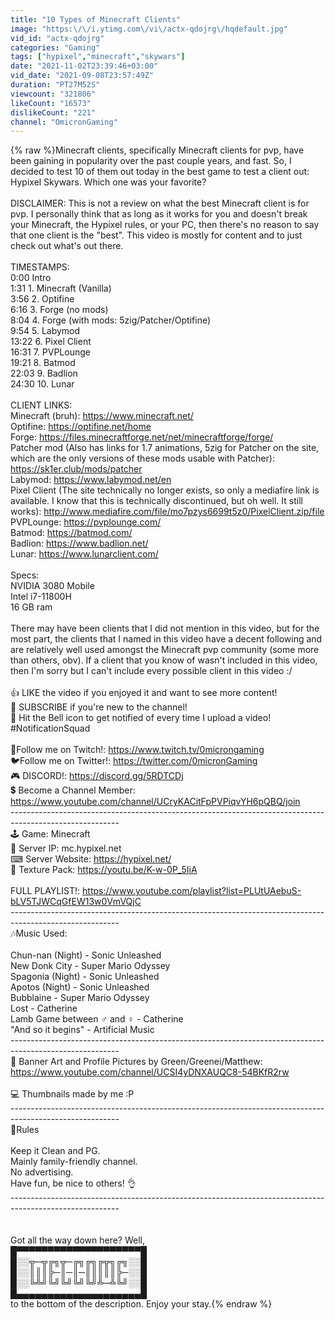 ```yaml
---
title: "10 Types of Minecraft Clients"
image: "https:\/\/i.ytimg.com\/vi\/actx-qdojrg\/hqdefault.jpg"
vid_id: "actx-qdojrg"
categories: "Gaming"
tags: ["hypixel","minecraft","skywars"]
date: "2021-11-02T23:39:46+03:00"
vid_date: "2021-09-08T23:57:49Z"
duration: "PT27M52S"
viewcount: "321806"
likeCount: "16573"
dislikeCount: "221"
channel: "OmicronGaming"
---
```

{% raw %}Minecraft clients, specifically Minecraft clients for pvp, have been gaining in popularity over the past couple years, and fast. So, I decided to test 10 of them out today in the best game to test a client out: Hypixel Skywars. Which one was your favorite?<br /><br />DISCLAIMER: This is not a review on what the best Minecraft client is for pvp. I personally think that as long as it works for you and doesn't break your Minecraft, the Hypixel rules, or your PC, then there's no reason to say that one client is the &quot;best&quot;. This video is mostly for content and to just check out what's out there.<br /><br />TIMESTAMPS:<br />0:00 Intro<br />1:31 1. Minecraft (Vanilla)<br />3:56 2. Optifine<br />6:16 3. Forge (no mods)<br />8:04 4. Forge (with mods: 5zig/Patcher/Optifine)<br />9:54 5. Labymod<br />13:22 6. Pixel Client<br />16:31 7. PVPLounge<br />19:21 8. Batmod<br />22:03 9. Badlion<br />24:30 10. Lunar<br /><br />CLIENT LINKS:<br />Minecraft (bruh): <a rel="nofollow" target="blank" href="https://www.minecraft.net/">https://www.minecraft.net/</a><br />Optifine: <a rel="nofollow" target="blank" href="https://optifine.net/home">https://optifine.net/home</a><br />Forge: <a rel="nofollow" target="blank" href="https://files.minecraftforge.net/net/minecraftforge/forge/">https://files.minecraftforge.net/net/minecraftforge/forge/</a><br />Patcher mod (Also has links for 1.7 animations, 5zig for Patcher on the site, which are the only versions of these mods usable with Patcher): <a rel="nofollow" target="blank" href="https://sk1er.club/mods/patcher">https://sk1er.club/mods/patcher</a><br />Labymod: <a rel="nofollow" target="blank" href="https://www.labymod.net/en">https://www.labymod.net/en</a><br />Pixel Client (The site technically no longer exists, so only a mediafire link is available. I know that this is technically discontinued, but oh well. It still works): <a rel="nofollow" target="blank" href="http://www.mediafire.com/file/mo7pzys6699t5z0/PixelClient.zip/file">http://www.mediafire.com/file/mo7pzys6699t5z0/PixelClient.zip/file</a><br />PVPLounge: <a rel="nofollow" target="blank" href="https://pvplounge.com/">https://pvplounge.com/</a><br />Batmod: <a rel="nofollow" target="blank" href="https://batmod.com/">https://batmod.com/</a><br />Badlion: <a rel="nofollow" target="blank" href="https://www.badlion.net/">https://www.badlion.net/</a><br />Lunar: <a rel="nofollow" target="blank" href="https://www.lunarclient.com/">https://www.lunarclient.com/</a><br /><br />Specs:<br />NVIDIA 3080 Mobile<br />Intel i7-11800H<br />16 GB ram<br /><br />There may have been clients that I did not mention in this video, but for the most part, the clients that I named in this video have a decent following and are relatively well used amongst the Minecraft pvp community (some more than others, obv). If a client that you know of wasn't included in this video, then I'm sorry but I can't include every possible client in this video :/<br /><br />👍 LIKE the video if you enjoyed it and want to see more content! <br />📍  SUBSCRIBE if you're new to the channel!<br />🔔 Hit the Bell icon to get notified of every time I upload a video! #NotificationSquad<br /><br />🔴Follow me on Twitch!: <a rel="nofollow" target="blank" href="https://www.twitch.tv/0microngaming">https://www.twitch.tv/0microngaming</a><br />🐦Follow me on Twitter!: <a rel="nofollow" target="blank" href="https://twitter.com/0micronGaming">https://twitter.com/0micronGaming</a><br />🎮 DISCORD!: <a rel="nofollow" target="blank" href="https://discord.gg/5RDTCDj">https://discord.gg/5RDTCDj</a><br />💲 Become a Channel Member: <a rel="nofollow" target="blank" href="https://www.youtube.com/channel/UCryKACitFpPVPiqvYH6pQBQ/join">https://www.youtube.com/channel/UCryKACitFpPVPiqvYH6pQBQ/join</a><br />---------------------------------------------------------------------------------------------------------<br />🕹️ Game: Minecraft<br />🔑 Server IP: mc.hypixel.net<br />⌨ Server Website: <a rel="nofollow" target="blank" href="https://hypixel.net/">https://hypixel.net/</a><br />📂 Texture Pack: <a rel="nofollow" target="blank" href="https://youtu.be/K-w-0P_5IiA">https://youtu.be/K-w-0P_5IiA</a><br /><br />FULL PLAYLIST!: <a rel="nofollow" target="blank" href="https://www.youtube.com/playlist?list=PLUtUAebuS-bLV5TJWCqGfEW13w0VmVQjC">https://www.youtube.com/playlist?list=PLUtUAebuS-bLV5TJWCqGfEW13w0VmVQjC</a><br />---------------------------------------------------------------------------------------------------------<br />🎶Music Used:<br /><br />Chun-nan (Night) - Sonic Unleashed<br />New Donk City - Super Mario Odyssey<br />Spagonia (Night) - Sonic Unleashed<br />Apotos (Night) - Sonic Unleashed<br />Bubblaine - Super Mario Odyssey<br />Lost - Catherine<br />Lamb Game between ♂ and ♀ - Catherine<br />&quot;And so it begins&quot; - Artificial Music<br />---------------------------------------------------------------------------------------------------------<br />🎨 Banner Art and Profile Pictures by Green/Greenei/Matthew: <a rel="nofollow" target="blank" href="https://www.youtube.com/channel/UCSI4yDNXAUQC8-54BKfR2rw">https://www.youtube.com/channel/UCSI4yDNXAUQC8-54BKfR2rw</a><br /><br />💻 Thumbnails made by me :P<br />---------------------------------------------------------------------------------------------------------<br />🚫Rules<br /><br />Keep it Clean and PG.<br />Mainly family-friendly channel.<br />No advertising.<br />Have fun, be nice to others! 👌<br />---------------------------------------------------------------------------------------------------------<br /><br /><br />Got all the way down here? Well,<br />█▀▀▀▀▀▀▀▀▀▀▀▀▀▀▀▀▀▀▀▀█<br />█░░╦─╦╔╗╦─╔╗╔╗╔╦╗╔╗░░█<br />█░░║║║╠─║─║─║║║║║╠─░░█<br />█░░╚╩╝╚╝╚╝╚╝╚╝╩─╩╚╝░░█<br />█▄▄▄▄▄▄▄▄▄▄▄▄▄▄▄▄▄▄▄▄█<br />to the bottom of the description. Enjoy your stay.{% endraw %}
